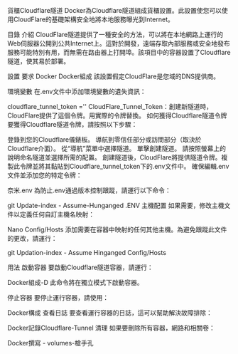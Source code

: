 貨櫃Cloudflare隧道
Docker為Cloudflare隧道組成貨櫃設置。此設置使您可以使用CloudFlare的基礎架構安全地將本地服務曝光到Internet。

目錄
介紹
CloudFlare隧道提供了一種安全的方法，可以將在本地網路上運行的Web伺服器公開到公共Internet上。這對於開發，遠端存取內部服務或安全地發布服務可能特別有用，而無需在路由器上打開埠。該項目中的容器設置了Cloudflare隧道，使其易於部署。

設置
要求
Docker
Docker組成
該設置假定CloudFlare是您域的DNS提供商。

環境變數
在.env文件中添加環境變數的遺失資訊：

cloudflare_tunnel_token =''
CloudFlare_Tunnel_Token：創建新隧道時，CloudFlare提供了這個令牌。用實際的令牌替換。
如何獲得Cloudflare隧道令牌
要獲得Cloudflare隧道令牌，請按照以下步驟：

登錄到您的Cloudflare儀錶板。
導航到零信任部分或訪問部分（取決於Cloudflare介面）。
從“導航”菜單中選擇隧道。
單擊創建隧道。
請按照螢幕上的說明命名隧道並選擇所需的配置。
創建隧道後，CloudFlare將提供隧道令牌。複製此令牌並將其黏貼到Cloudflare_tunnel_token下的.env文件中。
確保編輯.env文件並添加您的特定令牌：

奈米.env
為防止.env通過版本控制跟蹤，請運行以下命令：

git Update-index - Assume-Hunganged .ENV
主機配置
如果需要，修改主機文件以定義任何自訂主機名映射：

Nano Config/Hosts
添加需要在容器中映射的任何其他主機。為避免跟蹤此文件的更改，請運行：

git Updation-index - Assume Hinganged Config/Hosts

用法
啟動容器
要啟動Cloudflare隧道容器，請運行：

Docker組成-D
此命令將在獨立模式下啟動容器。

停止容器
要停止運行容器，請使用：

Docker構成
查看日誌
要查看運行容器的日誌，這可以幫助解決故障排除：

Docker記錄Cloudflare-Tunnel
清理
如果要刪除所有容器，網路和相關卷：

Docker撰寫 - volumes-槍手孔
